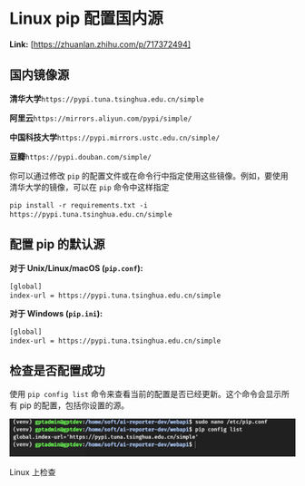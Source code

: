 # Linux pip 配置国内源



 **Link:** [https://zhuanlan.zhihu.com/p/717372494]

## 国内镜像源  

**清华大学**`https://pypi.tuna.tsinghua.edu.cn/simple`

**阿里云**`https://mirrors.aliyun.com/pypi/simple/`

**中国科技大学**`https://pypi.mirrors.ustc.edu.cn/simple/`

**豆瓣**`https://pypi.douban.com/simple/`

你可以通过修改 `pip` 的配置文件或在命令行中指定使用这些镜像。例如，要使用清华大学的镜像，可以在 `pip` 命令中这样指定

```
pip install -r requirements.txt -i https://pypi.tuna.tsinghua.edu.cn/simple
```
## 配置 pip 的默认源  

**对于 Unix/Linux/macOS (`pip.conf`):**

```
[global]
index-url = https://pypi.tuna.tsinghua.edu.cn/simple
```

**对于 Windows (`pip.ini`):**

```
[global]
index-url = https://pypi.tuna.tsinghua.edu.cn/simple
```
## 检查是否配置成功  

使用 `pip config list` 命令来查看当前的配置是否已经更新。这个命令会显示所有 pip 的配置，包括你设置的源。

![c627f8b57741e662cac6f375b8185068](../image/c627f8b57741e662cac6f375b8185068.jpg)

Linux 上检查

  
  
